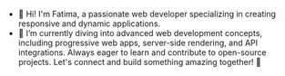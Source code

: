 - 👋 Hi! I'm Fatima, a passionate web developer specializing in creating responsive and dynamic applications. 
- 🌱 I’m currently diving into advanced web development concepts, including progressive web apps, server-side rendering, and API integrations. Always eager to learn and contribute to open-source projects. 
Let's connect and build something amazing together! 🚀

<!---
FadittaIK/FadittaIK is a ✨ special ✨ repository because its `README.md` (this file) appears on your GitHub profile.
You can click the Preview link to take a look at your changes.
--->
